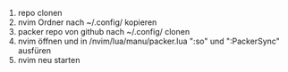 1) repo clonen
2) nvim Ordner nach ~/.config/ kopieren
3) packer repo von github nach ~/.config/ clonen
4) nvim öffnen und in /nvim/lua/manu/packer.lua ":so" und ":PackerSync" ausfüren
5) nvim neu starten
